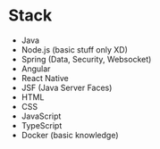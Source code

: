 # Stack
- Java
- Node.js (basic stuff only XD)
- Spring (Data, Security, Websocket)
- Angular
- React Native
- JSF (Java Server Faces)
- HTML
- CSS
- JavaScript
- TypeScript
- Docker (basic knowledge)
